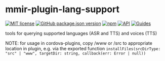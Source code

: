 # mmir-plugin-lang-support

[![MIT license](https://img.shields.io/badge/License-MIT-green.svg)](https://opensource.org/licenses/MIT)
[![GitHub package.json version](https://img.shields.io/github/package-json/v/mmig/mmir-plugin-lang-support/master)](https://github.com/mmig/mmir-plugin-lang-support)
[![npm](https://img.shields.io/npm/v/mmir-plugin-lang-support)](https://www.npmjs.com/package/mmir-plugin-lang-support)
[![API](https://img.shields.io/badge/docs-API%20reference-orange.svg?style=flat)](https://mmig.github.io/mmir/api)
[![Guides](https://img.shields.io/badge/docs-guides-orange.svg?style=flat)](https://github.com/mmig/mmir/wiki)

tools for querying supported languages (ASR and TTS) and voices (TTS)

NOTE: for usage in cordova-plugins, copy /www or /src to appropriate
      location in plugin, e.g. via the exported
      function `installFiles(srcDirType: "src" | "www", targetDir: string, callback(err: Error | null))`
